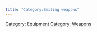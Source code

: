 ```yaml
---
title: "Category:Smiting weapons"
---
```


[Category: Equipment](Category:_Equipment "wikilink") [Category:
Weapons](Category:_Weapons "wikilink")